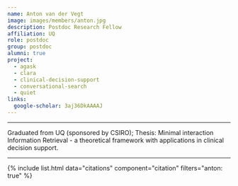 ```yaml
---
name: Anton van der Vegt
image: images/members/anton.jpg
description: Postdoc Research Fellow
affiliation: UQ
role: postdoc
group: postdoc
alumni: true
project:
  - agask
  - clara
  - clinical-decision-support
  - conversational-search
  - quiet
links:
  google-scholar: 3aj36DkAAAAJ
---
```


---

Graduated from UQ (sponsored by CSIRO); 
Thesis: Minimal interaction Information Retrieval - a theoretical framework with applications in clinical decision support.

---

{% include list.html data="citations" component="citation" filters="anton: true" %}
